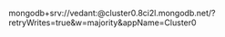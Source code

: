mongodb+srv://vedant:<password>@cluster0.8ci2l.mongodb.net/?retryWrites=true&w=majority&appName=Cluster0
